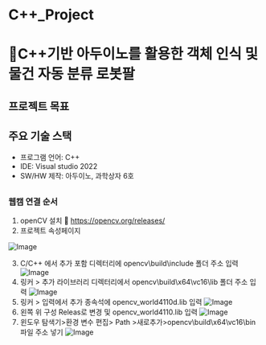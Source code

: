 # C++_Project

# 🦾C++기반 아두이노를 활용한 객체 인식 및 물건 자동 분류 로봇팔

## 프로젝트 목표

## 주요 기술 스택

- 프로그램 언어:  C++
- IDE: Visual studio 2022
- SW/HW 제작: 아두이노, 과학상자 6호

## 
  







### 웹캠 연결 순서
1. openCV 설치
  🔗 https://opencv.org/releases/
2. 프로젝트 속성페이지

  ![Image](https://github.com/user-attachments/assets/0ca8071a-11d6-475f-af3d-432eb71c8eb4)

3. C/C++ 에서 추가 포함 디렉터리에 opencv\build\include 폴더 주소 입력
  ![Image](https://github.com/user-attachments/assets/72b6893a-4e97-40c4-bb00-ed927a13ace7)
4. 링커 > 추가 라이브러리 디렉터리에서 opencv\build\x64\vc16\lib 폴더 주소 입력
  ![Image](https://github.com/user-attachments/assets/b020f49b-45dc-4b1b-9454-1a2e4bc1acd4)
5. 링커 > 입력에서 추가 종속석에 opencv_world4110d.lib 입력
  ![Image](https://github.com/user-attachments/assets/acaa8cf9-8740-4cd1-9b59-05dc21c3ac25)
6. 왼쪽 위 구성 Releas로 변경 및 opencv_world4110.lib 입력
  ![Image](https://github.com/user-attachments/assets/74fb7678-4b63-42b3-8ad0-f00ea90b390d)
7. 윈도우 탐색기>환경 변수 편집> Path >새로추가>opencv\build\x64\vc16\bin 파일 주소 넣기
  ![Image](https://github.com/user-attachments/assets/40812874-a4b0-4a29-8635-3f2c5426b3c9)
